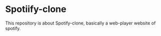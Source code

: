 # Spotiify-clone
This repository is about Spotify-clone, basically a web-player website of spotify.
